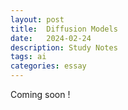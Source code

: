 ```yaml
---
layout: post
title:  Diffusion Models
date:   2024-02-24
description: Study Notes
tags: ai 
categories: essay
---
```

Coming soon !